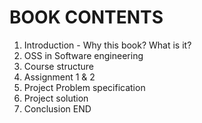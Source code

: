 BOOK CONTENTS
=============
1. Introduction - Why this book? What is it?
2. OSS in Software engineering
3. Course structure
4. Assignment 1 & 2
5. Project Problem specification
6. Project solution
7. Conclusion
END
